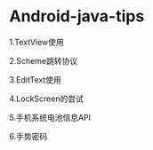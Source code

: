 # Android-java-tips

1.TextView使用

2.Scheme跳转协议

3.EditText使用

4.LockScreen的尝试

5.手机系统电池信息API

6.手势密码
